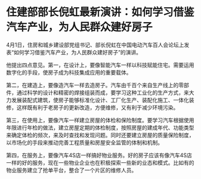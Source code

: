# 住建部部长倪虹最新演讲：如何学习借鉴汽车产业，为人民群众建好房子

4月1日，住房和城乡建设部党组书记、部长倪虹在中国电动汽车百人会论坛上发表“如何学习借鉴汽车产业，为人民群众建好房子”的演讲。

他提出四点意见。第一，在设计上，要像智能汽车一样以科技赋能住宅。需要运用数字化的手段，使房子成为科技集成应用的重要载体。

第二，在建造上，要像造汽车一样去造房子。汽车由千百个来自生产线上的零部件，通过科学的设计和精密的焊接组装而成，要学习这种工业化的生产方式，来大力发展装配式建筑，使房子能够标准化设计、工厂化生产、装配化施工、一体化装修，这样既有利于老房子的更新改造，方便维修，又有利于减少环境污染。

第三，在使用上，要像汽车一样建立房屋的体检和保险制度。要学习汽车根据使用年限进行年检的做法，建立房屋定期的体检制度，按照房屋的建成年代、功能类型来确定体检的频次，来及时查找和发现问题。同时还要建立房屋的质量保险制度，以市场化的手段来推动完善工程质量和房屋安全监管的体制和机制。

第四，在服务上，要像汽车4S店一样搞好物业服务。好的房子应该有像汽车4S店一样的好的服务，现在一些物业企业也在积极探索一些新的业态和模式。比如有的物业服务建立了抢单平台，整合了一个片区的维修人员。

